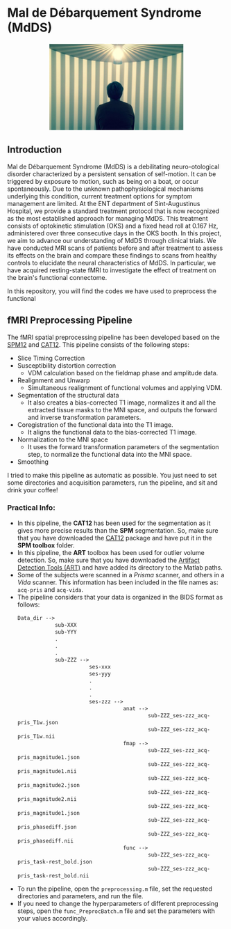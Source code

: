 # Mal de Débarquement Syndrome (MdDS)

<p align="center">
<img src="img.jpg" alt="" height="200"/>
</p>

## Introduction 
Mal de Débarquement Syndrome (MdDS) is a debilitating neuro-otological disorder characterized by a persistent sensation of self-motion. It can be triggered by exposure to motion, such as being on a boat, or occur spontaneously. Due to the unknown pathophysiological mechanisms underlying this condition, current treatment options for symptom management are limited. At the ENT department of Sint-Augustinus Hospital, we provide a standard treatment protocol that is now recognized as the most established approach for managing MdDS. This treatment consists of optokinetic stimulation (OKS) and a fixed head roll at 0.167 Hz, administered over three consecutive days in the OKS booth. In this project, we aim to advance our understanding of MdDS through clinical trials. We have conducted MRI scans of patients before and after treatment to assess its effects on the brain and compare these findings to scans from healthy controls to elucidate the neural characteristics of MdDS. In particular, we have acquired resting-state fMRI to investigate the effect of treatment on the brain's functional connectome.

In this repository, you will find the codes we have used to preprocess the functional 



## fMRI Preprocessing Pipeline

The fMRI spatial preprocessing pipeline has been developed based on the [SPM12](https://www.fil.ion.ucl.ac.uk/spm/software/spm12/) and [CAT12](https://neuro-jena.github.io/cat/). 
This pipeline consists of the following steps: 

- Slice Timing Correction 
- Susceptibility distortion correction
  - VDM calculation based on the fieldmap phase and amplitude data. 
- Realignment and Unwarp
  - Simultaneous realignment of functional volumes and applying VDM.
- Segmentation of the structural data
  - It also creates a bias-corrected T1 image, normalizes it and all the extracted tissue masks to the MNI space, and outputs the forward and inverse transformation parameters.
- Coregistration of the functional data into the T1 image.
  - It aligns the functional data to the bias-corrected T1 image.
- Normalization to the MNI space
  - It uses the forward transformation parameters of the segmentation step, to normalize the functional data into the MNI space. 
- Smoothing 

I tried to make this pipeline as automatic as possible. You just need to set some directories and acquisition parameters, run the pipeline, and sit and drink your coffee!

### Practical Info: 

- In this pipeline, the **CAT12** has been used for the segmentation as it gives more precise results than the **SPM** segmentation. So, make sure that you have downloaded the [CAT12](https://neuro-jena.github.io/cat/) package and have put it in the **SPM toolbox** folder.
- In this pipeline, the **ART** toolbox has been used for outlier volume detection. So, make sure that you have downloaded the [Artifact Detection Tools (ART)](https://www.nitrc.org/projects/artifact_detect/) and have added its directory to the Matlab paths.
- Some of the subjects were scanned in a *Prisma* scanner, and others in a *Vida* scanner. This information has been included in the file names as: `acq-pris` and `acq-vida`.   
- The pipeline considers that your data is organized in the BIDS format as follows:
  ```
  Data_dir -->
              sub-XXX
              sub-YYY
              .
              .
              .
              sub-ZZZ -->
                         ses-xxx
                         ses-yyy
                         .
                         .
                         .
                         ses-zzz -->
                                    anat -->
                                            sub-ZZZ_ses-zzz_acq-pris_T1w.json
                                            sub-ZZZ_ses-zzz_acq-pris_T1w.nii
                                    fmap -->
                                            sub-ZZZ_ses-zzz_acq-pris_magnitude1.json
                                            sub-ZZZ_ses-zzz_acq-pris_magnitude1.nii
                                            sub-ZZZ_ses-zzz_acq-pris_magnitude2.json
                                            sub-ZZZ_ses-zzz_acq-pris_magnitude2.nii
                                            sub-ZZZ_ses-zzz_acq-pris_magnitude1.json
                                            sub-ZZZ_ses-zzz_acq-pris_phasediff.json
                                            sub-ZZZ_ses-zzz_acq-pris_phasediff.nii
                                    func -->
                                            sub-ZZZ_ses-zzz_acq-pris_task-rest_bold.json
                                            sub-ZZZ_ses-zzz_acq-pris_task-rest_bold.nii
  ```
- To run the pipeline, open the `preprocessing.m` file, set the requested directories and parameters, and run the file.
- If you need to change the hyperparameters of different preprocessing steps, open the `func_PreprocBatch.m` file and set the parameters with your values accordingly.
